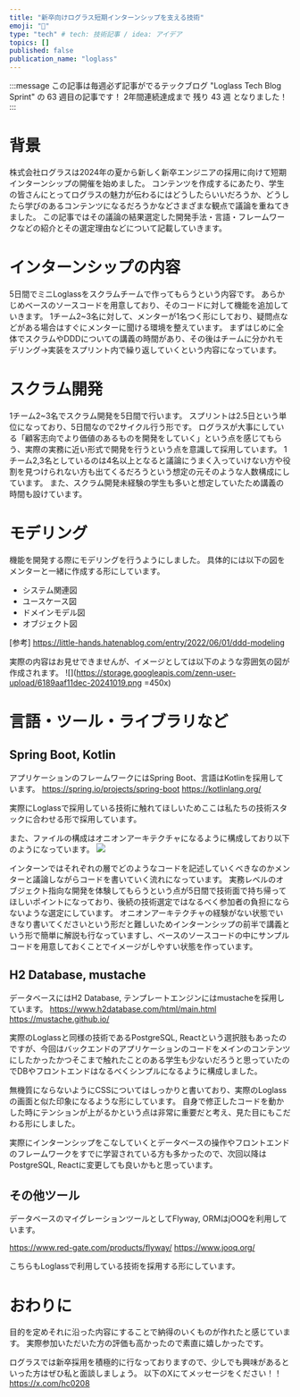 ```yaml
---
title: "新卒向けログラス短期インターンシップを支える技術"
emoji: "🌟"
type: "tech" # tech: 技術記事 / idea: アイデア
topics: []
published: false
publication_name: "loglass"
---
```

:::message
この記事は毎週必ず記事がでるテックブログ "Loglass Tech Blog Sprint" の 63 週目の記事です！
2年間連続達成まで 残り 43 週 となりました！
:::

# 背景
株式会社ログラスは2024年の夏から新しく新卒エンジニアの採用に向けて短期インターンシップの開催を始めました。
コンテンツを作成するにあたり、学生の皆さんにとってログラスの魅力が伝わるにはどうしたらいいだろうか、どうしたら学びのあるコンテンツになるだろうかなどさまざまな観点で議論を重ねてきました。
この記事ではその議論の結果選定した開発手法・言語・フレームワークなどの紹介とその選定理由などについて記載していきます。

# インターンシップの内容
5日間でミニLoglassをスクラムチームで作ってもらうという内容です。
あらかじめベースのソースコードを用意しており、そのコードに対して機能を追加していきます。
1チーム2~3名に対して、メンターが1名つく形にしており、疑問点などがある場合はすぐにメンターに聞ける環境を整えています。
まずはじめに全体でスクラムやDDDについての講義の時間があり、その後はチームに分かれモデリング→実装をスプリント内で繰り返していくという内容になっています。

# スクラム開発
1チーム2~3名でスクラム開発を5日間で行います。
スプリントは2.5日という単位になっており、5日間なので2サイクル行う形です。
ログラスが大事にしている「顧客志向でより価値のあるものを開発をしていく」という点を感じてもらう、実際の実務に近い形式で開発を行うという点を意識して採用しています。
1チーム2,3名としているのは4名以上となると議論にうまく入っていけない方や役割を見つけられない方も出てくるだろうという想定の元そのような人数構成にしています。
また、スクラム開発未経験の学生も多いと想定していたため講義の時間も設けています。

# モデリング
機能を開発する際にモデリングを行うようにしました。
具体的には以下の図をメンターと一緒に作成する形にしています。
- システム関連図 
- ユースケース図
- ドメインモデル図
- オブジェクト図

[参考]
https://little-hands.hatenablog.com/entry/2022/06/01/ddd-modeling

実際の内容はお見せできませんが、イメージとしては以下のような雰囲気の図が作成されます。
![](https://storage.googleapis.com/zenn-user-upload/6189aaf11dec-20241019.png =450x)

# 言語・ツール・ライブラリなど

## Spring Boot, Kotlin
アプリケーションのフレームワークにはSpring Boot、言語はKotlinを採用しています。
https://spring.io/projects/spring-boot
https://kotlinlang.org/


実際にLoglassで採用している技術に触れてほしいためここは私たちの技術スタックに合わせる形で採用しています。

また、ファイルの構成はオニオンアーキテクチャになるように構成しており以下のようになっています。
![](https://storage.googleapis.com/zenn-user-upload/c6c76ca2f906-20241019.png)

インターンではそれぞれの層でどのようなコードを記述していくべきなのかメンターと議論しながらコードを書いていく流れになっています。
実務レベルのオブジェクト指向な開発を体験してもらうという点が5日間で技術面で持ち帰ってほしいポイントになっており、後続の技術選定ではなるべく参加者の負担にならないような選定にしています。
オニオンアーキテクチャの経験がない状態でいきなり書いてくださいという形だと難しいためインターンシップの前半で講義という形で簡単に解説も行なっていますし、ベースのソースコードの中にサンプルコードを用意しておくことでイメージがしやすい状態を作っています。

## H2 Database, mustache
データベースにはH2 Database, テンプレートエンジンにはmustacheを採用しています。
https://www.h2database.com/html/main.html
https://mustache.github.io/


実際のLoglassと同様の技術であるPostgreSQL, Reactという選択肢もあったのですが、今回はバックエンドのアプリケーションのコードをメインのコンテンツにしたかったかつそこまで触れたことのある学生も少ないだろうと思っていたのでDBやフロントエンドはなるべくシンプルになるように構成しました。

無機質にならないようにCSSについてはしっかりと書いており、実際のLoglassの画面と似た印象になるような形にしています。
自身で修正したコードを動かした時にテンションが上がるかという点は非常に重要だと考え、見た目にもこだわる形にしました。

実際にインターンシップをこなしていくとデータベースの操作やフロントエンドのフレームワークをすでに学習されている方も多かったので、次回以降はPostgreSQL, Reactに変更しても良いかもと思っています。

## その他ツール
データベースのマイグレーションツールとしてFlyway, ORMはjOOQを利用しています。

https://www.red-gate.com/products/flyway/
https://www.jooq.org/

こちらもLoglassで利用している技術を採用する形にしています。


# おわりに
目的を定めそれに沿った内容にすることで納得のいくものが作れたと感じています。
実際参加いただいた方の評価も高かったので素直に嬉しかったです。


ログラスでは新卒採用を積極的に行なっておりますので、少しでも興味があるといった方はぜひ私と面談しましょう。
以下のXにてメッセージをください！！
https://x.com/hc0208

